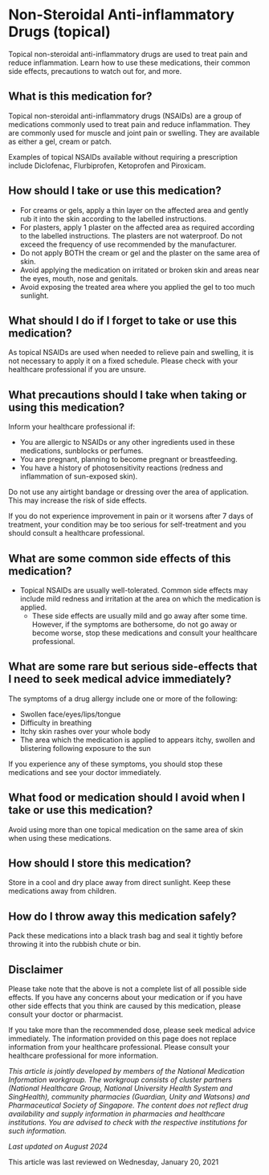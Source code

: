 # Non-Steroidal Anti-inflammatory Drugs (topical)

Topical non-steroidal anti-inflammatory drugs are used to treat pain and reduce inflammation. Learn how to use these medications, their common side effects, precautions to watch out for, and more.

What is this medication for?
----------------------------

Topical non-steroidal anti-inflammatory drugs (NSAIDs) are a group of medications commonly used to treat pain and reduce inflammation. They are commonly used for muscle and joint pain or swelling. They are available as either a gel, cream or patch.

Examples of topical NSAIDs available without requiring a prescription include Diclofenac, Flurbiprofen, Ketoprofen and Piroxicam.

How should I take or use this medication?
-----------------------------------------

* For creams or gels, apply a thin layer on the affected area and gently rub it into the skin according to the labelled instructions.
* For plasters, apply 1 plaster on the affected area as required according to the labelled instructions. The plasters are not waterproof. Do not exceed the frequency of use recommended by the manufacturer.
* Do not apply BOTH the cream or gel and the plaster on the same area of skin.
* Avoid applying the medication on irritated or broken skin and areas near the eyes, mouth, nose and genitals.
* Avoid exposing the treated area where you applied the gel to too much sunlight.

What should I do if I forget to take or use this medication?
------------------------------------------------------------

As topical NSAIDs are used when needed to relieve pain and swelling, it is not necessary to apply it on a fixed schedule. Please check with your healthcare professional if you are unsure.

What precautions should I take when taking or using this medication?
--------------------------------------------------------------------

Inform your healthcare professional if:

* You are allergic to NSAIDs or any other ingredients used in these medications, sunblocks or perfumes.
* You are pregnant, planning to become pregnant or breastfeeding.
* You have a history of photosensitivity reactions (redness and inflammation of sun-exposed skin).

Do not use any airtight bandage or dressing over the area of application. This may increase the risk of side effects.

If you do not experience improvement in pain or it worsens after 7 days of treatment, your condition may be too serious for self-treatment and you should consult a healthcare professional.

What are some common side effects of this medication?
-----------------------------------------------------

* Topical NSAIDs are usually well-tolerated. Common side effects may include mild redness and irritation at the area on which the medication is applied. 
  + These side effects are usually mild and go away after some time. However, if the symptoms are bothersome, do not go away or become worse, stop these medications and consult your healthcare professional.

What are some rare but serious side-effects that I need to seek medical advice immediately?
-------------------------------------------------------------------------------------------

The symptoms of a drug allergy include one or more of the following:

* Swollen face/eyes/lips/tongue
* Difficulty in breathing
* Itchy skin rashes over your whole body
* The area which the medication is applied to appears itchy, swollen and blistering following exposure to the sun

If you experience any of these symptoms, you should stop these medications and see your doctor immediately.

What food or medication should I avoid when I take or use this medication?
--------------------------------------------------------------------------

Avoid using more than one topical medication on the same area of skin when using these medications.

How should I store this medication?
-----------------------------------

Store in a cool and dry place away from direct sunlight. Keep these medications away from children.

How do I throw away this medication safely?
-------------------------------------------

Pack these medications into a black trash bag and seal it tightly before throwing it into the rubbish chute or bin.

Disclaimer
----------

Please take note that the above is not a complete list of all possible side effects. If you have any concerns about your medication or if you have other side effects that you think are caused by this medication, please consult your doctor or pharmacist. 

If you take more than the recommended dose, please seek medical advice immediately. The information provided on this page does not replace information from your healthcare professional. Please consult your healthcare professional for more information. 

*This article is jointly developed by members of the National Medication Information workgroup. The workgroup consists of cluster partners (National Healthcare Group, National University Health System and SingHealth), community pharmacies (Guardian, Unity and Watsons) and Pharmaceutical Society of Singapore. The content does not reflect drug availability and supply information in pharmacies and healthcare institutions. You are advised to check with the respective institutions for such information.*

*Last updated on August 2024*

This article was last reviewed on
Wednesday, January 20, 2021